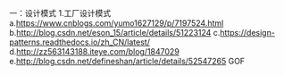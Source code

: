 一：设计模式
    1.工厂设计模式
        a.https://www.cnblogs.com/yumo1627129/p/7197524.html
        b.http://blog.csdn.net/eson_15/article/details/51223124
        c.https://design-patterns.readthedocs.io/zh_CN/latest/
        d.http://zz563143188.iteye.com/blog/1847029
        e.http://blog.csdn.net/defineshan/article/details/52547265  GOF